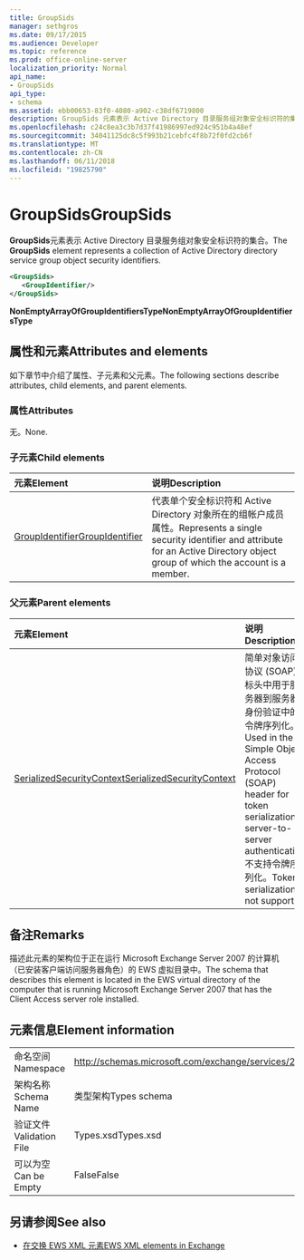 ```yaml
---
title: GroupSids
manager: sethgros
ms.date: 09/17/2015
ms.audience: Developer
ms.topic: reference
ms.prod: office-online-server
localization_priority: Normal
api_name:
- GroupSids
api_type:
- schema
ms.assetid: ebb00653-83f0-4080-a902-c38df6719800
description: GroupSids 元素表示 Active Directory 目录服务组对象安全标识符的集合。
ms.openlocfilehash: c24c8ea3c3b7d37f41986997ed924c951b4a48ef
ms.sourcegitcommit: 34041125dc8c5f993b21cebfc4f8b72f0fd2cb6f
ms.translationtype: MT
ms.contentlocale: zh-CN
ms.lasthandoff: 06/11/2018
ms.locfileid: "19825790"
---
```

# <a name="groupsids"></a><span data-ttu-id="00c7b-103">GroupSids</span><span class="sxs-lookup"><span data-stu-id="00c7b-103">GroupSids</span></span>

<span data-ttu-id="00c7b-104">**GroupSids**元素表示 Active Directory 目录服务组对象安全标识符的集合。</span><span class="sxs-lookup"><span data-stu-id="00c7b-104">The **GroupSids** element represents a collection of Active Directory directory service group object security identifiers.</span></span> 
  
```xml
<GroupSids>
   <GroupIdentifier/>
</GroupSids>
```

 <span data-ttu-id="00c7b-105">**NonEmptyArrayOfGroupIdentifiersType**</span><span class="sxs-lookup"><span data-stu-id="00c7b-105">**NonEmptyArrayOfGroupIdentifiersType**</span></span>
## <a name="attributes-and-elements"></a><span data-ttu-id="00c7b-106">属性和元素</span><span class="sxs-lookup"><span data-stu-id="00c7b-106">Attributes and elements</span></span>

<span data-ttu-id="00c7b-107">如下章节中介绍了属性、子元素和父元素。</span><span class="sxs-lookup"><span data-stu-id="00c7b-107">The following sections describe attributes, child elements, and parent elements.</span></span>
  
### <a name="attributes"></a><span data-ttu-id="00c7b-108">属性</span><span class="sxs-lookup"><span data-stu-id="00c7b-108">Attributes</span></span>

<span data-ttu-id="00c7b-109">无。</span><span class="sxs-lookup"><span data-stu-id="00c7b-109">None.</span></span>
  
### <a name="child-elements"></a><span data-ttu-id="00c7b-110">子元素</span><span class="sxs-lookup"><span data-stu-id="00c7b-110">Child elements</span></span>

|<span data-ttu-id="00c7b-111">**元素**</span><span class="sxs-lookup"><span data-stu-id="00c7b-111">**Element**</span></span>|<span data-ttu-id="00c7b-112">**说明**</span><span class="sxs-lookup"><span data-stu-id="00c7b-112">**Description**</span></span>|
|:-----|:-----|
|[<span data-ttu-id="00c7b-113">GroupIdentifier</span><span class="sxs-lookup"><span data-stu-id="00c7b-113">GroupIdentifier</span></span>](groupidentifier.md) <br/> |<span data-ttu-id="00c7b-114">代表单个安全标识符和 Active Directory 对象所在的组帐户成员属性。</span><span class="sxs-lookup"><span data-stu-id="00c7b-114">Represents a single security identifier and attribute for an Active Directory object group of which the account is a member.</span></span>  <br/> |
   
### <a name="parent-elements"></a><span data-ttu-id="00c7b-115">父元素</span><span class="sxs-lookup"><span data-stu-id="00c7b-115">Parent elements</span></span>

|<span data-ttu-id="00c7b-116">**元素**</span><span class="sxs-lookup"><span data-stu-id="00c7b-116">**Element**</span></span>|<span data-ttu-id="00c7b-117">**说明**</span><span class="sxs-lookup"><span data-stu-id="00c7b-117">**Description**</span></span>|
|:-----|:-----|
|[<span data-ttu-id="00c7b-118">SerializedSecurityContext</span><span class="sxs-lookup"><span data-stu-id="00c7b-118">SerializedSecurityContext</span></span>](serializedsecuritycontext.md) <br/> |<span data-ttu-id="00c7b-119">简单对象访问协议 (SOAP) 标头中用于服务器到服务器身份验证中的令牌序列化。</span><span class="sxs-lookup"><span data-stu-id="00c7b-119">Used in the Simple Object Access Protocol (SOAP) header for token serialization in server-to-server authentication.</span></span> <span data-ttu-id="00c7b-120">不支持令牌序列化。</span><span class="sxs-lookup"><span data-stu-id="00c7b-120">Token serialization is not supported.</span></span>  <br/> |
   
## <a name="remarks"></a><span data-ttu-id="00c7b-121">备注</span><span class="sxs-lookup"><span data-stu-id="00c7b-121">Remarks</span></span>

<span data-ttu-id="00c7b-122">描述此元素的架构位于正在运行 Microsoft Exchange Server 2007 的计算机（已安装客户端访问服务器角色）的 EWS 虚拟目录中。</span><span class="sxs-lookup"><span data-stu-id="00c7b-122">The schema that describes this element is located in the EWS virtual directory of the computer that is running Microsoft Exchange Server 2007 that has the Client Access server role installed.</span></span>
  
## <a name="element-information"></a><span data-ttu-id="00c7b-123">元素信息</span><span class="sxs-lookup"><span data-stu-id="00c7b-123">Element information</span></span>

|||
|:-----|:-----|
|<span data-ttu-id="00c7b-124">命名空间</span><span class="sxs-lookup"><span data-stu-id="00c7b-124">Namespace</span></span>  <br/> |http://schemas.microsoft.com/exchange/services/2006/types  <br/> |
|<span data-ttu-id="00c7b-125">架构名称</span><span class="sxs-lookup"><span data-stu-id="00c7b-125">Schema Name</span></span>  <br/> |<span data-ttu-id="00c7b-126">类型架构</span><span class="sxs-lookup"><span data-stu-id="00c7b-126">Types schema</span></span>  <br/> |
|<span data-ttu-id="00c7b-127">验证文件</span><span class="sxs-lookup"><span data-stu-id="00c7b-127">Validation File</span></span>  <br/> |<span data-ttu-id="00c7b-128">Types.xsd</span><span class="sxs-lookup"><span data-stu-id="00c7b-128">Types.xsd</span></span>  <br/> |
|<span data-ttu-id="00c7b-129">可以为空</span><span class="sxs-lookup"><span data-stu-id="00c7b-129">Can be Empty</span></span>  <br/> |<span data-ttu-id="00c7b-130">False</span><span class="sxs-lookup"><span data-stu-id="00c7b-130">False</span></span>  <br/> |
   
## <a name="see-also"></a><span data-ttu-id="00c7b-131">另请参阅</span><span class="sxs-lookup"><span data-stu-id="00c7b-131">See also</span></span>



- [<span data-ttu-id="00c7b-132">在交换 EWS XML 元素</span><span class="sxs-lookup"><span data-stu-id="00c7b-132">EWS XML elements in Exchange</span></span>](ews-xml-elements-in-exchange.md)

